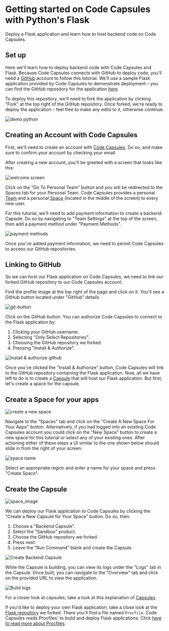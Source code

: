 
# Getting started on Code Capsules with Python's Flask

Deploy a Flask application and learn how to host backend code on Code Capsules. 

## Set up

Here we'll learn how to deploy backend code with Code Capsules and Flask. Because Code Capsules connects with GitHub to deploy code, you'll need a [GitHub](www.github.com) account to follow this tutorial. We'll use a sample Flask application provided by Code Capsules to demonstrate deployment – you can find the GitHub repository for the application [here](https://github.com/codecapsules-io/demo-python)

To deploy this repository, we'll need to fork the application by clicking "Fork" at the top right of the GitHub repository. Once forked, we're ready to deploy the application – feel free to make any edits to it, otherwise continue. 

![demo python](images/cc-demo-python-github.png)

## Creating an Account with Code Capsules

First, we'll need to create an account with [Code Capsules](https://codecapsules.io/). Do so, and make sure to confirm your account by checking your email. 

After creating a new account, you'll be greeted with a screen that looks like this: 

![welcome screen](images/welcome-screen.jpg)

Click on the "Go To Personal Team" button and you will be redirected to the Spaces tab for your Personal Team. Code Capsules provides a personal [Team](https://codecapsules.io/docs/faq/what-is-a-team/) and a personal [Space](https://codecapsules.io/docs/faq/what-is-a-space/) (located in the middle of the screen) to every new user. 

For this tutorial, we'll need to add payment information to create a backend Capsule. Do so by navigating to "Team Settings" at the top of the screen, then add a payment method under "Payment Methods". 

![payment methods](images/payment-methods.png)

Once you've added payment information, we need to permit Code Capsules to access our GitHub repositories. 

## Linking to GitHub

So we can host our Flask application on Code Capsules, we need to link our forked GitHub repository to our Code Capsules account.

Find the profile image at the top right of the page and click on it. You'll see a GitHub button located under "GitHub" details. 

![git-button](images/git-button.png)

Click on the GitHub button. You can authorize Code Capsules to connect to the Flask application by:

1. Clicking your GitHub username.
2. Selecting "Only Select Repositories".
3. Choosing the GitHub repository we forked.
4. Pressing "Install & Authorize".

![Install & authorize github](images/github-integration.gif)

Once you've clicked the "Install & Authorize" button, Code Capsules will link to the GitHub repository containing the Flask application. Now, all we have left to do is to create a [Capsule](https://codecapsules.io/docs/faq/what-is-a-capsule) that will host our Flask application. But first, let's create a space for the capsule.

## Create a Space for your apps

![create a new space](images/spaces.png)

Navigate to the "Spaces" tab and click on the "Create A New Space For Your Apps" button. Alternatively, if you had logged into an existing Code Capsules account you could click on the "New Space" button to create a new space for this tutorial or select any of your existing ones. After actioning either of these steps a UI similar to the one shown below should slide in from the right of your screen.  

![space name](images/space-name.png)

Select an appropriate region and enter a name for your space and press "Create Space".

## Create the Capsule

![space_image](images/space.png)

We can deploy our Flask application to Code Capsules by clicking the "Create a New Capsule for Your Space" button. Do so, then:

1. Choose a "Backend Capsule".
2. Select the "Sandbox" product.
3. Choose the GitHub repository we forked.
4. Press next.
5. Leave the "Run Command" blank and create the Capsule.

![Create Backend Capsule](images/creating-backend-capsule.gif)

While the Capsule is building, you can view its logs under the "Logs" tab in the Capsule. Once built, you can navigate to the "Overview" tab and click on the provided URL to view the application. 

![Build logs](images/backend-capsule-build-logs.gif)

For a closer look at capsules, take a look at this explanation of [Capsules](https://codecapsules.io/docs/faq/what-is-a-capsule).

If you'd like to deploy your own Flask application, take a close look at the [Flask repository](https://github.com/codecapsules-io/demo-python) we forked. There you'll find a file named `Procfile`. Code Capsules reads Procfiles' to build and deploy Flask applications. Click [here to read more about Procfiles](https://pythonhosted.org/deis/using_deis/process-types/). 